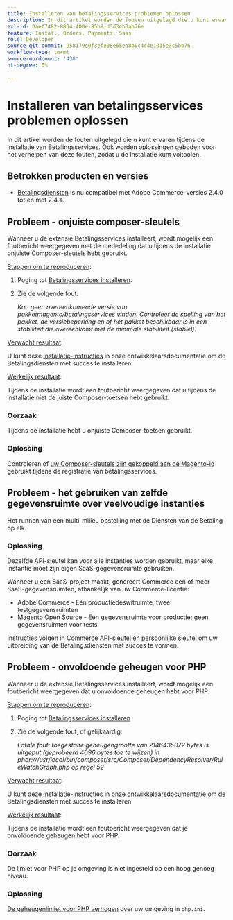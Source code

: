 ```yaml
---
title: Installeren van betalingsservices problemen oplossen
description: In dit artikel worden de fouten uitgelegd die u kunt ervaren tijdens de installatie van Betalingsservices. Ook worden oplossingen geboden voor het verhelpen van deze fouten, zodat u de installatie kunt voltooien.
exl-id: 0aef7482-8834-400e-85b9-d3d3eb0ab76e
feature: Install, Orders, Payments, Saas
role: Developer
source-git-commit: 958179e0f3efe08e65ea8b0c4c4e1015e3c5bb76
workflow-type: tm+mt
source-wordcount: '438'
ht-degree: 0%

---
```


# Installeren van betalingsservices problemen oplossen

In dit artikel worden de fouten uitgelegd die u kunt ervaren tijdens de installatie van Betalingsservices. Ook worden oplossingen geboden voor het verhelpen van deze fouten, zodat u de installatie kunt voltooien.

## Betrokken producten en versies

* [Betalingsdiensten](https://marketplace.magento.com/magento-payment-services.html) is nu compatibel met Adobe Commerce-versies 2.4.0 tot en met 2.4.4.

## Probleem - onjuiste composer-sleutels

Wanneer u de extensie Betalingsservices installeert, wordt mogelijk een foutbericht weergegeven met de mededeling dat u tijdens de installatie onjuiste Composer-sleutels hebt gebruikt.

<u>Stappen om te reproduceren</u>:

1. Poging tot [Betalingsservices installeren](https://experienceleague.adobe.com/docs/commerce-merchant-services/payment-services/get-started/install.html).
1. Zie de volgende fout:

   *Kan geen overeenkomende versie van pakketmagento/betalingsservices vinden. Controleer de spelling van het pakket, de versiebeperking en of het pakket beschikbaar is in een stabiliteit die overeenkomt met de minimale stabiliteit (stabiel).*

<u>Verwacht resultaat</u>:

U kunt deze [installatie-instructies](https://experienceleague.adobe.com/docs/commerce-merchant-services/payment-services/get-started/install.html) in onze ontwikkelaarsdocumentatie om de Betalingsdiensten met succes te installeren.

<u>Werkelijk resultaat</u>:

Tijdens de installatie wordt een foutbericht weergegeven dat u tijdens de installatie niet de juiste Composer-toetsen hebt gebruikt.

### Oorzaak

Tijdens de installatie hebt u onjuiste Composer-toetsen gebruikt.

### Oplossing

Controleren of [uw Composer-sleutels zijn gekoppeld aan de Magento-id](https://experienceleague.adobe.com/docs/commerce-merchant-services/payment-services/get-started/install.html#incorrect-composer-keys) gebruikt tijdens de registratie van betalingsservices.

## Probleem - het gebruiken van zelfde gegevensruimte over veelvoudige instanties

Het runnen van een multi-milieu opstelling met de Diensten van de Betaling op elk.

### Oplossing

Dezelfde API-sleutel kan voor alle instanties worden gebruikt, maar elke instantie moet zijn eigen SaaS-gegevensruimte gebruiken.

Wanneer u een SaaS-project maakt, genereert Commerce een of meer SaaS-gegevensruimten, afhankelijk van uw Commerce-licentie:

* Adobe Commerce - Eén productiedeswitruimte; twee testgegevensruimten
* Magento Open Source - Eén gegevensruimte voor productie; geen gegevensruimten voor tests

Instructies volgen in [Commerce API-sleutel en persoonlijke sleutel](https://experienceleague.adobe.com/docs/commerce-merchant-services/payment-services/get-started/connect.html#obtain-api-credentials) om uw uitbreiding van de Betalingsdiensten met succes te vormen.

## Probleem - onvoldoende geheugen voor PHP

Wanneer u de extensie Betalingsservices installeert, wordt mogelijk een foutbericht weergegeven dat u onvoldoende geheugen hebt voor PHP.

<u>Stappen om te reproduceren</u>:

1. Poging tot [Betalingsservices installeren](https://experienceleague.adobe.com/docs/commerce-merchant-services/payment-services/get-started/install.html).
1. Zie de volgende fout, of gelijkaardig:

   *Fatale fout: toegestane geheugengrootte van 2146435072 bytes is uitgeput (geprobeerd 4096 bytes toe te wijzen) in phar:///usr/local/bin/composer/src/Composer/DependencyResolver/RuleWatchGraph.php op regel 52*

<u>Verwacht resultaat</u>:

U kunt deze [installatie-instructies](https://experienceleague.adobe.com/docs/commerce-merchant-services/payment-services/get-started/install.html) in onze ontwikkelaarsdocumentatie om de Betalingsdiensten met succes te installeren.

<u>Werkelijk resultaat</u>:

Tijdens de installatie wordt een foutbericht weergegeven dat je onvoldoende geheugen hebt voor PHP.

### Oorzaak

De limiet voor PHP op je omgeving is niet ingesteld op een hoog genoeg niveau.

### Oplossing

[De geheugenlimiet voor PHP verhogen](https://experienceleague.adobe.com/docs/commerce-merchant-services/payment-services/get-started/install.html#not-enough-memory-for-php) over uw omgeving in `php.ini`.
